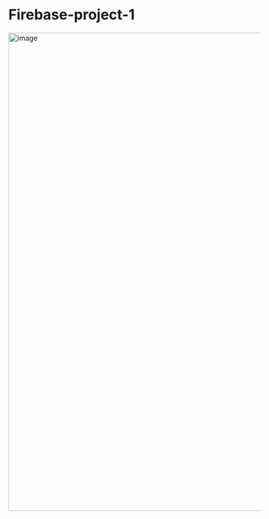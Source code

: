 # Firebase-project-1

<img width="954" alt="image" src="https://user-images.githubusercontent.com/45273279/143778457-fdc206de-6b95-4412-8765-ac3c20e963a7.png">
